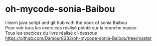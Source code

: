 # oh-mycode-sonia-Baibou
i learn java script and git hub with the book of sonia Baibou <br>
Pour voir tous les exercices réalisé pointé sur la branche master<br>
Tous les execices  du livre réalisé ci-dessous
https://github.com/Damour8333/oh-mycode-sonia-Baibou/tree/master
